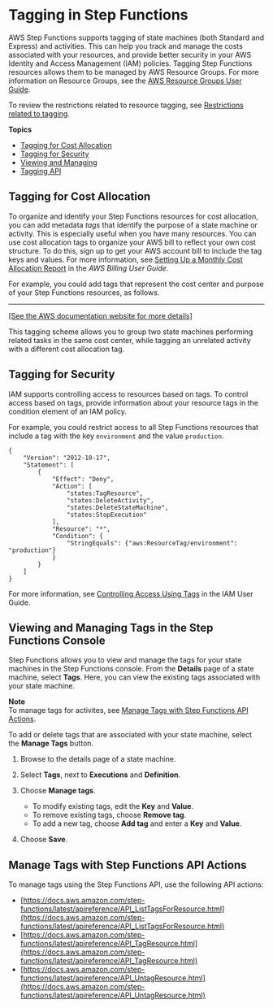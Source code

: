 # Tagging in Step Functions<a name="concepts-tagging"></a>

AWS Step Functions supports tagging of state machines \(both Standard and Express\) and activities\. This can help you track and manage the costs associated with your resources, and provide better security in your AWS Identity and Access Management \(IAM\) policies\. Tagging Step Functions resources allows them to be managed by AWS Resource Groups\. For more information on Resource Groups, see the [AWS Resource Groups User Guide](https://docs.aws.amazon.com/ARG/latest/userguide/)\. 

To review the restrictions related to resource tagging, see [Restrictions related to tagging](limits-overview.md#sfn-limits-tagging)\.

**Topics**
+ [Tagging for Cost Allocation](#tagging-cost)
+ [Tagging for Security](#tagging-security)
+ [Viewing and Managing](#tagging-console)
+ [Tagging API](#tagging-api)

## Tagging for Cost Allocation<a name="tagging-cost"></a>

To organize and identify your Step Functions resources for cost allocation, you can add metadata *tags* that identify the purpose of a state machine or activity\. This is especially useful when you have many resources\. You can use cost allocation tags to organize your AWS bill to reflect your own cost structure\. To do this, sign up to get your AWS account bill to include the tag keys and values\. For more information, see [Setting Up a Monthly Cost Allocation Report](https://docs.aws.amazon.com/awsaccountbilling/latest/aboutv2/configurecostallocreport.html#allocation-report) in the *AWS Billing User Guide*\.

For example, you could add tags that represent the cost center and purpose of your Step Functions resources, as follows\.


****  
[\[See the AWS documentation website for more details\]](http://docs.aws.amazon.com/step-functions/latest/dg/concepts-tagging.html)

This tagging scheme allows you to group two state machines performing related tasks in the same cost center, while tagging an unrelated activity with a different cost allocation tag\.

## Tagging for Security<a name="tagging-security"></a>

IAM supports controlling access to resources based on tags\. To control access based on tags, provide information about your resource tags in the condition element of an IAM policy\.

For example, you could restrict access to all Step Functions resources that include a tag with the key `environment` and the value `production`\.

```
{
    "Version": "2012-10-17",
    "Statement": [
        {
            "Effect": "Deny",
            "Action": [
                "states:TagResource",
                "states:DeleteActivity",
                "states:DeleteStateMachine",
                "states:StopExecution"
            ],
            "Resource": "*",
            "Condition": {
                "StringEquals": {"aws:ResourceTag/environment": "production"}
            }
        }
    ]
}
```

For more information, see [Controlling Access Using Tags](https://docs.aws.amazon.com/IAM/latest/UserGuide/access_tags.html) in the IAM User Guide\.

## Viewing and Managing Tags in the Step Functions Console<a name="tagging-console"></a>

Step Functions allows you to view and manage the tags for your state machines in the Step Functions console\. From the **Details** page of a state machine, select **Tags**\. Here, you can view the existing tags associated with your state machine\.

**Note**  
To manage tags for activites, see [Manage Tags with Step Functions API Actions](#tagging-api)\.

 To add or delete tags that are associated with your state machine, select the **Manage Tags** button\.

1. Browse to the details page of a state machine\.

1. Select **Tags**, next to **Executions** and **Definition**\.

1. Choose **Manage tags**\.
   + To modify existing tags, edit the **Key** and **Value**\.
   + To remove existing tags, choose **Remove tag**\.
   + To add a new tag, choose **Add tag** and enter a **Key** and **Value**\.

1. Choose **Save**\.

## Manage Tags with Step Functions API Actions<a name="tagging-api"></a>

To manage tags using the Step Functions API, use the following API actions:
+ [https://docs.aws.amazon.com/step-functions/latest/apireference/API_ListTagsForResource.html](https://docs.aws.amazon.com/step-functions/latest/apireference/API_ListTagsForResource.html)
+ [https://docs.aws.amazon.com/step-functions/latest/apireference/API_TagResource.html](https://docs.aws.amazon.com/step-functions/latest/apireference/API_TagResource.html)
+ [https://docs.aws.amazon.com/step-functions/latest/apireference/API_UntagResource.html](https://docs.aws.amazon.com/step-functions/latest/apireference/API_UntagResource.html)
